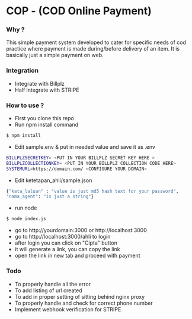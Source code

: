 # COP - (COD Online Payment)

### Why ?
This simple payment system developed to cater for specific needs of cod practice where payment is made during/before delivery of an item. It is basically just a simple payment on web.

### Integration
* Integrate with Billplz
* Half integrate with STRIPE

### How to use ?
* First you clone this repo
* Run npm install command
```sh
$ npm install
```
* Edit sample.env & put in needed value and save it as .env
```sh
BILLPLZSECRETKEY= <PUT IN YOUR BILLPLZ SECRET KEY HERE >
BILLPLZCOLLECTIONKEY= <PUT IN YOUR BILLPLZ COLLECTION CODE HERE>
SYSTEMURL=https://domain.com/ <CONFIGURE YOUR DOMAIN>
```
* Edit ketetapan_ahli/sample.json
```sh
{"kata_laluan" : "value is just md5 hash text for your password",
"nama_agent": "is just a string"}
```
* run node
```sh
$ node index.js
```
* go to http://yourdomain:3000 or http://localhost:3000
* go to http://localhost:3000/ahli to login
* after login you can click on "Cipta" button
* it will generate a link, you can copy the link
* open the link in new tab and proceed with payment

### Todo
* To properly handle all the error
* To add listing of url created
* To add in proper setting of sitting behind nginx proxy
* To properly handle and check for correct phone number
* Implement webhook verification for STRIPE
